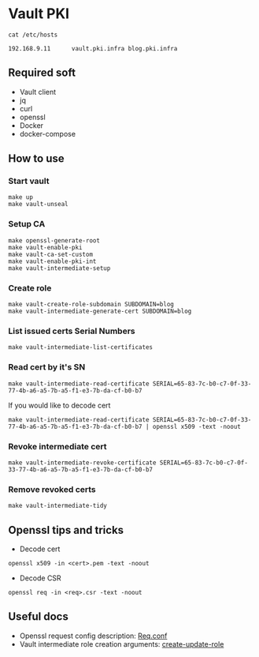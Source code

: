 # Vault PKI

```
cat /etc/hosts

192.168.9.11      vault.pki.infra blog.pki.infra
```

## Required soft

* Vault client
* jq
* curl
* openssl
* Docker
* docker-compose

## How to use

### Start vault

```
make up
make vault-unseal
```

### Setup CA

```
make openssl-generate-root
make vault-enable-pki
make vault-ca-set-custom
make vault-enable-pki-int
make vault-intermediate-setup
```

### Create role
```
make vault-create-role-subdomain SUBDOMAIN=blog
make vault-intermediate-generate-cert SUBDOMAIN=blog
```

### List issued certs Serial Numbers
```
make vault-intermediate-list-certificates
```

### Read cert by it's SN
```
make vault-intermediate-read-certificate SERIAL=65-83-7c-b0-c7-0f-33-77-4b-a6-a5-7b-a5-f1-e3-7b-da-cf-b0-b7
```
If you would like to decode cert
```
make vault-intermediate-read-certificate SERIAL=65-83-7c-b0-c7-0f-33-77-4b-a6-a5-7b-a5-f1-e3-7b-da-cf-b0-b7 | openssl x509 -text -noout
```

### Revoke intermediate cert
```
make vault-intermediate-revoke-certificate SERIAL=65-83-7c-b0-c7-0f-33-77-4b-a6-a5-7b-a5-f1-e3-7b-da-cf-b0-b7 
```

### Remove revoked certs
```
make vault-intermediate-tidy
```

## Openssl tips and tricks

* Decode cert
```
openssl x509 -in <cert>.pem -text -noout
```

* Decode CSR
```
openssl req -in <req>.csr -text -noout
```

## Useful docs
* Openssl request config description: [Req.conf](https://jamielinux.com/docs/openssl-certificate-authority/appendix/root-configuration-file.html)
* Vault intermediate role creation arguments: [create-update-role](https://www.vaultproject.io/api-docs/secret/pki#create-update-role)
